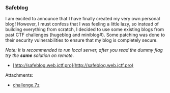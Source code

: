 ### Safeblog
I am excited to announce that I have finally created my very own personal blog! However, I must confess that I was feeling a little lazy, so instead of building everything from scratch, I decided to use some existing blogs from past CTF challenges (hugeblog and miniblog#). Some patching was done to their security vulnerabilities to ensure that my blog is completely secure.

*Note: It is recommended to run local server, after you read the dummy flag try the __same__ solution on remote.*

* [http://safeblog.web.jctf.pro](http://safeblog.web.jctf.pro)



Attachments:
* [challenge.7z](./public/challenge.7z)